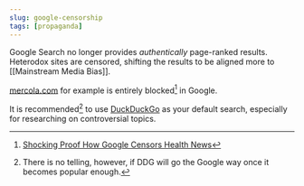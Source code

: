 ```yaml
---
slug: google-censorship
tags: [propaganda]
---
```


Google Search no longer provides *authentically* page-ranked results. Heterodox sites are censored, shifting the results to be aligned more to [[Mainstream Media Bias]].

[mercola.com](https://articles.mercola.com/) for example is entirely blocked[^mercola] in Google.

It is recommended[^pop] to use [DuckDuckGo](https://duckduckgo.com/) as your default search, especially for researching on controversial topics.

[^mercola]: [Shocking Proof How Google Censors Health News](https://articles.mercola.com/sites/articles/archive/2019/11/08/google-censorship-buries-mercola.aspx)

[^pop]: There is no telling, however, if DDG will go the Google way once it becomes popular enough.